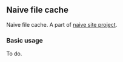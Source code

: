 ## Naive file cache 
Naive file cache. A part of [naive site project](https://github.com/tvitas/naive-site "Naive site On Github").

### Basic usage
To do.